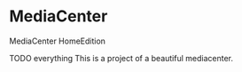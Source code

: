 MediaCenter
===========

MediaCenter HomeEdition

TODO everything
This is a project of a beautiful mediacenter.
